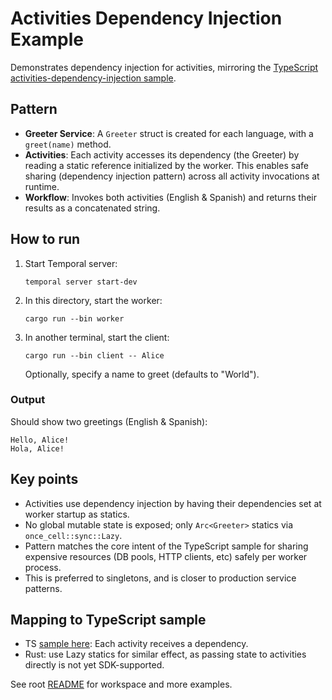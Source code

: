 # Activities Dependency Injection Example

Demonstrates dependency injection for activities, mirroring the [TypeScript activities-dependency-injection sample](https://github.com/temporalio/samples-typescript/tree/main/activities-dependency-injection).

## Pattern

- **Greeter Service**: A `Greeter` struct is created for each language, with a `greet(name)` method.
- **Activities**: Each activity accesses its dependency (the Greeter) by reading a static reference initialized by the worker. This enables safe sharing (dependency injection pattern) across all activity invocations at runtime.
- **Workflow**: Invokes both activities (English & Spanish) and returns their results as a concatenated string.

## How to run

1. Start Temporal server:
   ```
   temporal server start-dev
   ```
2. In this directory, start the worker:
   ```
   cargo run --bin worker
   ```
3. In another terminal, start the client:
   ```
   cargo run --bin client -- Alice
   ```
   Optionally, specify a name to greet (defaults to "World").

### Output
Should show two greetings (English & Spanish):

```
Hello, Alice!
Hola, Alice!
```

## Key points
- Activities use dependency injection by having their dependencies set at worker startup as statics.
- No global mutable state is exposed; only `Arc<Greeter>` statics via `once_cell::sync::Lazy`.
- Pattern matches the core intent of the TypeScript sample for sharing expensive resources (DB pools, HTTP clients, etc) safely per worker process.
- This is preferred to singletons, and is closer to production service patterns.

## Mapping to TypeScript sample
- TS [sample here](https://github.com/temporalio/samples-typescript/tree/main/activities-dependency-injection): Each activity receives a dependency.
- Rust: use Lazy statics for similar effect, as passing state to activities directly is not yet SDK-supported.

See root [README](../../README.md) for workspace and more examples.

